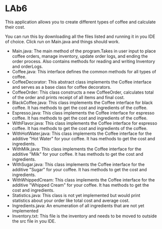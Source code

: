 # LAb6
This application allows you to create different types of coffee and calculate their cost.

You can run this by downloading all the files listed and running it in you IDE of choice. Click run on Main.java and things should work.


- Main.java: The main method of the program.Takes in user input to place coffee orders, manage inventory, update order logs,
 and ending the order process. Also contains methods for reading and writing Inventory and orderLogs.
- Coffee.java: This interface defines the common methods for all types of coffee.
- CoffeeDecorator: This abstract class implements the Coffee interface and serves as a base class for coffee decorators.
- CoffeeOrder: This class constructs a new CoffeeOrder, calculates total of the order and prints receipt of all items and final cost.
- BlackCoffee.java: This class implements the Coffee interface for black coffee. It has methods to get the cost and ingredients of the coffee.
- Espresso.java: This class implements the Coffee interface for espresso coffee. It has methods to get the cost and ingredients of the coffee.
- WithFlavor.java: This class implements the Coffee interface for espresso coffee. It has methods to get the cost and ingredients of the coffee.
- WithHotWater.java: This class implements the Coffee interface for the additive "Hot Water" for your coffee. It has methods to get the cost and ingredients.
- WithMilk.java: This class implements the Coffee interface for the additive "Milk" for your coffee. It has methods to get the cost and ingredients.
- WithSugar.java: This class implements the Coffee interface for the additive "Sugar" for your coffee. It has methods to get the cost and ingredients.
- WithWhippedCream:  This class implements the Coffee interface for the additive "Whipped Cream" for your coffee. It has methods to get the cost and ingredients.
- Statistics.java:  This class is not yet implemented but would print statistics about your order like total cost and average cost.
- Ingredients.java: An enumeration of all ingredients that are not yet implemented
- Inventory.txt: This file is the inventory and needs to be moved to outside the src file in you IDE.
